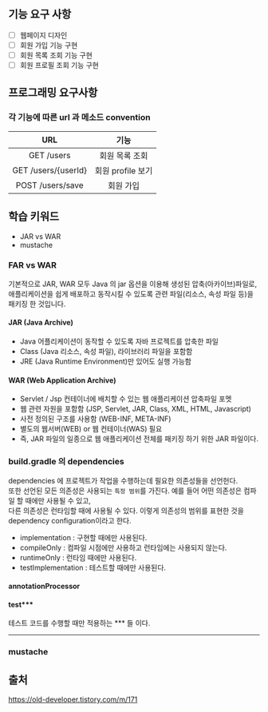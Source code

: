 ## 기능 요구 사항

- [ ] 웹페이지 디자인
- [ ] 회원 가입 기능 구현
- [ ] 회원 목록 조회 기능 구현
- [ ] 회원 프로필 조회 기능 구현

## 프로그래밍 요구사항

### 각 기능에 따른 url 과 메소드 convention

|         URL         |      기능       |
|:-------------------:|:-------------:|
|     GET /users      |   회원 목록 조회    |
| GET /users/{userId} | 회원 profile 보기 |
|  POST /users/save   |     회원 가입     |



## 학습 키워드

- JAR vs WAR
- mustache

### FAR vs WAR

기본적으로 JAR, WAR 모두 Java 의 jar 옵션을 이용해 생성된 압축(아카이브)파일로,
애플리케이션을 쉽게 배포하고 동작시킬 수 있도록 관련 파일(리소스, 속성 파일 등)을 패키징 한 것입니다.

#### JAR (Java Archive)

- Java 어플리케이션이 동작할 수 있도록 자바 프로젝트를 압축한 파일
- Class (Java 리소스, 속성 파일), 라이브러리 파일을 포함함
- JRE (Java Runtime Environment)만 있어도 실행 가능함

#### WAR (Web Application Archive)

- Servlet / Jsp 컨테이너에 배치할 수 있는 웹 애플리케이션 압축파일 포멧
- 웹 관련 자원을 포함함 (JSP, Servlet, JAR, Class, XML, HTML, Javascript)
- 사전 정의된 구조를 사용함 (WEB-INF, META-INF)
- 별도의 웹서버(WEB) or 웹 컨테이너(WAS) 필요
- 즉, JAR 파일의 일종으로 웹 애플리케이션 전체를 패키징 하기 위한 JAR 파일이다.

### build.gradle 의 dependencies

dependencies 에 프로젝트가 작업을 수행하는데 필요한 의존성들을 선언헌다.  
또한 선언된 모든 의존성은 사용되는 `특정 범위`를 가진다. 예를 들어 어떤 의존성은 컴파일 할 때에만 사용될 수 있고,  
다른 의존성은 런타임할 때에 사용될 수 있다. 이렇게 의존성의 범위를 표현한 것을 dependency configuration이라고 한다.

- implementation : 구현할 때에만 사용된다.
- compileOnly : 컴파일 시점에만 사용하고 런타임에는 사용되지 않는다.
- runtimeOnly : 런타임 때에만 사용된다.
- testImplementation : 테스트할 때에만 사용된다.

#### annotationProcessor

#### test***

테스트 코드를 수행할 때만 적용하는 *** 들 이다.

---

### mustache



## 출처

https://old-developer.tistory.com/m/171
